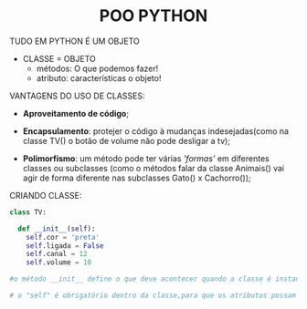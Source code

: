 <h1 align="center">POO PYTHON</h1>

TUDO EM PYTHON É UM OBJETO

- CLASSE = OBJETO
  - métodos: O que podemos fazer!
  - atributo: características o objeto!

VANTAGENS DO USO DE CLASSES:
- **Aproveitamento de código**;

- **Encapsulamento**: protejer o código à mudanças indesejadas(como na classe TV() o botão de volume não pode desligar a tv);

- **Polimorfismo**: um método pode ter várias *'formas'* em diferentes classes ou subclasses (como o métodos falar da classe Animais() vai agir de forma diferente nas subclasses Gato() x Cachorro());

CRIANDO CLASSE:

```python
class TV:

  def __init__(self):
    self.cor = 'preta'
    self.ligada = False
    self.canal = 12
    self.volume = 10

#o método __init__ define o que deve acontecer quando a classe é instanciada.

# o "self" é obrigatório dentro da classe,para que os atributos possam ser acessados na instâncias da classe.
```

